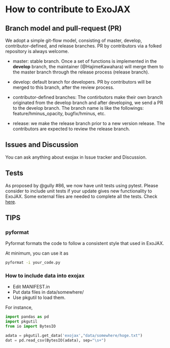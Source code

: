 # How to contribute to ExoJAX

## Branch model and pull-request (PR)

We adopt a simple git-flow model, consisting of master, develop, contributor-defined, and release branches. PR by contributors via a folked repository is always welcome.

- master: stable branch. Once a set of functions is implemented in the **develop** branch, the maintainer (@HajimeKawahara) will merge them to the master branch through the release process (release branch).

- develop: default branch for developers. PR by contributors will be merged to this branch, after the review process.

- contributor-defined branches: The contirbutors make their own branch originated from the develop branch and after developing, we send a PR to the develop branch. The branch name is like the followings: feature/hminus_opacity, bugfix/hminus, etc.

- release: we make the release branch prior to a new version release. The contributors are expected to review the release branch.  


## Issues and Discussion

You can ask anything about exojax in Issue tracker and Discussion. 

## Tests

As proposed by @gully #86, we now have unit tests using pytest. 
Please consider to include unit tests if your update gives new functionality to ExoJAX.
Some external files are needed to complete all the tests. Check [here](http://secondearths.sakura.ne.jp/exojax/data/).

## TIPS

### pyformat

Pyformat formats the code to follow a consistent style that used in ExoJAX.

At minimum, you can use it as

```sh
pyformat -i your_code.py
```

### How to include data into exojax

- Edit MANIFEST.in
- Put data files in data/somewhere/
- Use pkgutil to load them.

For instance,

```python
import pandas as pd
import pkgutil
from io import BytesIO

adata = pkgutil.get_data('exojax',"data/somewhere/hoge.txt")
dat = pd.read_csv(BytesIO(adata), sep="\s+")
```


